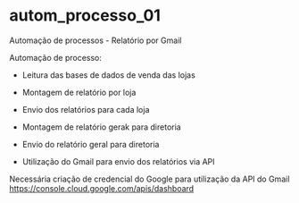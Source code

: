 # autom_processo_01
Automação de processos - Relatório por Gmail

Automação de processo:
- Leitura das bases de dados de venda das lojas
- Montagem de relatório por loja
- Envio dos relatórios para cada loja
- Montagem de relatório gerak para diretoria
- Envio do relatório geral para diretoria

- Utilização do Gmail para envio dos relatórios via API

Necessária criação de credencial do Google para utilização da API do Gmail
https://console.cloud.google.com/apis/dashboard
